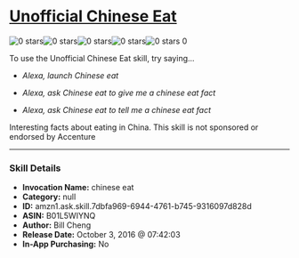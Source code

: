 # [Unofficial Chinese Eat](http://alexa.amazon.com/#skills/amzn1.ask.skill.7dbfa969-6944-4761-b745-9316097d828d)
![0 stars](../../images/ic_star_border_black_18dp_1x.png)![0 stars](../../images/ic_star_border_black_18dp_1x.png)![0 stars](../../images/ic_star_border_black_18dp_1x.png)![0 stars](../../images/ic_star_border_black_18dp_1x.png)![0 stars](../../images/ic_star_border_black_18dp_1x.png) 0

To use the Unofficial Chinese Eat skill, try saying...

* *Alexa, launch Chinese eat*

* *Alexa, ask Chinese eat to give me a chinese eat fact*

* *Alexa, ask Chinese eat to tell me a chinese eat fact*

Interesting facts about eating in China. This skill is not sponsored or endorsed by Accenture

***

### Skill Details

* **Invocation Name:** chinese eat
* **Category:** null
* **ID:** amzn1.ask.skill.7dbfa969-6944-4761-b745-9316097d828d
* **ASIN:** B01L5WIYNQ
* **Author:** Bill Cheng
* **Release Date:** October 3, 2016 @ 07:42:03
* **In-App Purchasing:** No
